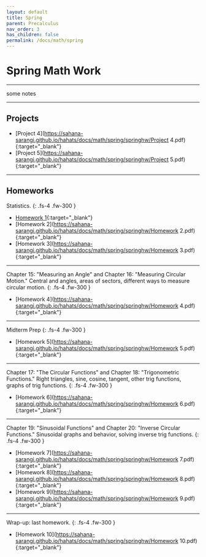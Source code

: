 ```yaml
---
layout: default
title: Spring
parent: Precalculus
nav_order: 3
has_children: false
permalink: /docs/math/spring
---
```


# Spring Math Work

---

some notes

---

## Projects

- [Project 4](https://sahana-sarangi.github.io/hahats/docs/math/spring/springhw/Project 4.pdf){:target="_blank"}
- [Project 5](https://sahana-sarangi.github.io/hahats/docs/math/spring/springhw/Project 5.pdf){:target="_blank"}

---

## Homeworks

Statistics.
{: .fs-4 .fw-300 }

- [Homework 1](https://sahana-sarangi.github.io/hahats/docs/math/spring/springhw/Homework1.pdf){:target="_blank"}
- [Homework 2](https://sahana-sarangi.github.io/hahats/docs/math/spring/springhw/Homework 2.pdf){:target="_blank"}
- [Homework 3](https://sahana-sarangi.github.io/hahats/docs/math/spring/springhw/Homework 3.pdf){:target="_blank"}

---

Chapter 15: "Measuring an Angle" and Chapter 16: "Measuring Circular Motion." Central and angles, areas of sectors, different ways to measure circular motion.
{: .fs-4 .fw-300 }

- [Homework 4](https://sahana-sarangi.github.io/hahats/docs/math/spring/springhw/Homework 4.pdf){:target="_blank"}
  
---

Midterm Prep
{: .fs-4 .fw-300 }

- [Homework 5](https://sahana-sarangi.github.io/hahats/docs/math/spring/springhw/Homework 5.pdf){:target="_blank"}

---

Chapter 17: "The Circular Functions" and Chapter 18: "Trigonometric Functions." Right triangles, sine, cosine, tangent, other trig functions, graphs of trig functions.
{: .fs-4 .fw-300 }

- [Homework 6](https://sahana-sarangi.github.io/hahats/docs/math/spring/springhw/Homework 6.pdf){:target="_blank"}
  
---

Chapter 19: "Sinusoidal Functions" and Chapter 20: "Inverse Circular Functions." Sinusoidal graphs and behavior, solving inverse trig functions.
{: .fs-4 .fw-300 }

- [Homework 7](https://sahana-sarangi.github.io/hahats/docs/math/spring/springhw/Homework 7.pdf){:target="_blank"}
- [Homework 8](https://sahana-sarangi.github.io/hahats/docs/math/spring/springhw/Homework 8.pdf){:target="_blank"}
- [Homework 9](https://sahana-sarangi.github.io/hahats/docs/math/spring/springhw/Homework 9.pdf){:target="_blank"}

---

Wrap-up: last homework.
{: .fs-4 .fw-300 }

- [Homework 10](https://sahana-sarangi.github.io/hahats/docs/math/spring/springhw/Homework 10.pdf){:target="_blank"}


